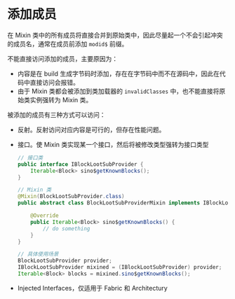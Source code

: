 # 添加成员

在 Mixin 类中的所有成员将直接合并到原始类中，因此尽量起一个不会引起冲突的成员名，通常在成员前添加 `modid$` 前缀。

不能直接访问添加的成员，主要原因为：

* 内容是在 build 生成字节码时添加，存在在字节码中而不在源码中，因此在代码中直接访问会报错。
* 由于 Mixin 类都会被添加到类加载器的 `invalidClasses` 中，也不能直接将原始类实例强转为 Mixin 类。

被添加的成员有三种方式可以访问：

* 反射。反射访问对应内容是可行的，但存在性能问题。
* 接口。使 Mixin 类实现某一个接口，然后将被修改类型强转为接口类型

  ```java
  // 接口类
  public interface IBlockLootSubProvider {
      Iterable<Block> sino$getKnownBlocks();
  }
  ```
  ```java
  // Mixin 类
  @Mixin(BlockLootSubProvider.class)
  public abstract class BlockLootSubProviderMixin implements IBlockLootSubProvider {

      @Override
      public Iterable<Block> sino$getKnownBlocks() {
          // do something
      }
  }
  ```
  ```java
  // 具体使用场景
  BlockLootSubProvider provider;
  IBlockLootSubProvider mixined = (IBlockLootSubProvider) provider;
  Iterable<Block> blocks = mixined.sino$getKnownBlocks();
  ```
* Injected Interfaces，仅适用于 Fabric 和 Architectury
